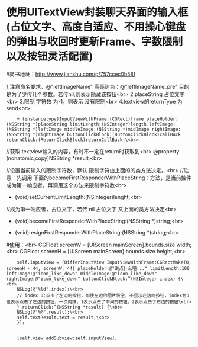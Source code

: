 # 使用UITextView封装聊天界面的输入框(占位文字、高度自适应、不用操心键盘的弹出与收回时更新Frame、字数限制以及按钮灵活配置)

#简书地址：http://www.jianshu.com/p/757ccec0b58f

1.注意命名要求，@"leftImageName" 高亮则为：@"leftImageName_pre" 目的是为了少传几个参数。若传nil,则表示隐藏该按钮\<br>
2.placeString 占位文字\<br>
3.限制 字符数 为-1，则表示 没有限制\<br>
4.textview的returnType 为send\<br>

        + (instancetype)InputViewWithFrame:(CGRect)frame placeHolder:(NSString *)placeString limitLength:(NSInteger)length leftImage:(NSString *)leftImage middleImage:(NSString *)midImage rightImage:(NSString *)rightImage buttonClickBlock:(ButtonClickBlock)callBack returnClick:(ReturnClickBlock)returnCallBack;\<br>

//获取 textview输入的内容，有时不一定在return时获取到\<br>
@property (nonatomic,copy)NSString *result;\<br>

//设置当前输入的限制字符数，默认 限制字符由上面的的类方法决定。\<br>
//注意：先调用 下面的becomeFirstResponderWithPlaceString：方法，是当前控件成为第一响应者，再调用这个方法来限制字符数\<br>
- (void)setCurrentLimitLength:(NSInteger)lenght;\<br>

//成为第一响应者，占位文字，若传 nil 占位文字 又上面的类方法决定\<br>
- (void)becomeFirstResponderWithPlaceString:(NSString *)string;\<br>

- (void)resignFirstResponderWithPlaceString:(NSString *)string;\<br>


#使用：\<br>
CGFloat screenW = [UIScreen mainScreen].bounds.size.width;\<br>
CGFloat screenH = [UIScreen mainScreen].bounds.size.height;\<br>


        self.inputView = [DifferInputView InputViewWithFrame:CGRectMake(0, screenH - 44, screenW, 44) placeHolder:@"说点什么吧..." limitLength:100 leftImage:@"icon_like_down" middleImage:@"icon_like_down" rightImage:@"icon_like_down" buttonClickBlock:^(NSInteger index) {\<br>
        NSLog(@"%ld",index);\<br>
        // index 0:点击了左边的按钮，即使左边的图片传空，不显示左边的按钮，index为0也表示点击了左边的按钮，一次内推，1表示点击了中间的按钮，2表示点击了右边的按钮\<br>
        } returnClick:^(NSString *result) {\<br>
        NSLog(@"%@",result);\<br>
        self.textResult.text = result;\<br>
        }];


        [self.view addSubview:self.inputView];
